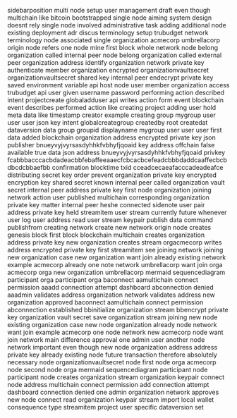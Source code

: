 sidebarposition multi node setup user management draft even though multichain like bitcoin bootstrapped single node aiming system design doesnt rely single node involved administrative task adding additional node existing deployment adr discus terminology setup trubudget network terminology node associated single organization acmecorp umbrellacorp origin node refers one node mine first block whole network node belong organization called internal peer node belong organization called external peer organization address identify organization network private key authenticate member organization encrypted organizationvaultsecret organizationvaultsecret shared key internal peer endecrypt private key saved environment variable api host node user member organization access trubudget api user given username password performing action described intent projectcreate globaladduser api writes action form event blockchain event describes performed action like creating project adding user hold meta data like timestamp creator example creating group mygroup user user user json key intent globalcreategroup createdby root createdat dataversion data group groupid displayname mygroup user user user first data added blockchain organization address encrypted private key json publisher bnueyvyjvyrsasdyhhkfvbhyfjqoaid key address offchain false available true data json address bnueyvyjvyrsasdyhhkfvbhyfjqoaid privkey fcabbbacccacbdadeacbbfebaffeeaaecfcbcacbcefeadcbbbdaddcaaffecbcbdbcdcbbaefbb confirmation blocktime txid cceadcecaeafacccadeadeafce distributing secret key order prevent organization private key encrypted encryption key shared secret known internal peer called organization vault secret internal peer address private key first node organization joining network action user published multichain corresponding organization private key matter internal peer heshe connected sidenote user pair address private key held streamitem user stream currently future whenever user log user address read user stream keypair publish data command publishfrom creating network create new network origin node creates genesis block first block blockchain multichain creates organization address private key new organization creates stream orgacmecorp writes address encrypted private key first streamitem see joining network joining new organization case new organization want join already existing network example acmecorp already one note network umbrellacorp want join orga acmecorp orga new organization umbrellacorp mermaid sequencediagram participant orga participant orga baconnect aamultichain connect permission aaadd connection attempt dashboard abconnection denied aaadmin validates address organization network validates address new organization approved baconnect aamultichain connect permission abconnection established bbinitialize organization stream bbencrypt private key organization vault secret save organization stream joining new node existing organization case new node organization already node network want join example acmecorp one node network new acmecorp node want join network main difference approval one admin user another node network important even though new node organization address address private key already existing node future transaction therefore absolutely necessary node organizationvaultsecret node first node orga acmecorp node second node orga mermaid sequencediagram participant node participant node creates organization stream organization keypair connect node address multichain connect permission add connection attempt dashboard connection denied one admin organization network approves new node connect read organization keypair stream import local wallet consequence type streamitem project user specific dataversion set